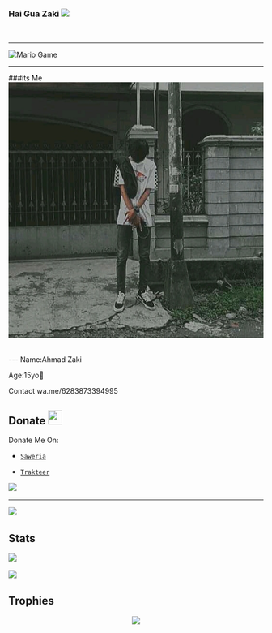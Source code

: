 ### Hai Gua Zaki <img src="https://github.com/TheDudeThatCode/TheDudeThatCode/blob/master/Assets/Hi.gif" width="27px">
<p align="center">


&nbsp;&nbsp;     &nbsp;&nbsp;    &nbsp;&nbsp;   &nbsp;&nbsp;   &nbsp;&nbsp;   

---

<img src="https://github.com/TheDudeThatCode/TheDudeThatCode/blob/master/Assets/Mario_Gameplay.gif" alt="Mario Game">

---
###its Me
<a href="https://github.com/Ahmadzakix"><img src="https://github.com/Ahmadzakix/Ahmadzaki/blob/main/IMG_20210311_145621.jpg"></a>

</p>

<br>
---
Name:Ahmad Zaki

Age:15yo📍

Contact wa.me/6283873394995

## Donate <img src="https://github.com/TheDudeThatCode/TheDudeThatCode/blob/master/Assets/coin.gif" width="28" height="28">

Donate Me On:

* [`Saweria`](https://saweria.co/Ahmadzakix)

* [`Trakteer`](https://trakteer.id/Ahmadzakix)

<img src="https://raw.githubusercontent.com/Ahmadzakix/Ahmadzakix/main/img/donate.png" width="148">

---

<img src="https://raw.githubusercontent.com/Ahmadzakix/Ahmadzakix/main/img/kawaii.gif">

## Stats

<a href="https://github.com/Ahmadzakix"><img src="https://github-readme-stats.vercel.app/api?username=Ahmadzakix&show_icons=true&theme=radical"></a>

<a href="https://github.com/Ahmadzakix"><img src="https://github-readme-stats.vercel.app/api/top-langs/?username=Ahmadzakix&theme=highcontrast&layout=compact"></a>

<!--START_SECTION:waka-->

<!--END_SECTION:waka-->


<p align="center">

   

</p>

## Trophies

<p align="center"> <img width=800 src="https://github-profile-trophy.vercel.app/?username=AhmadzakiX&row=2&column=3"/>

